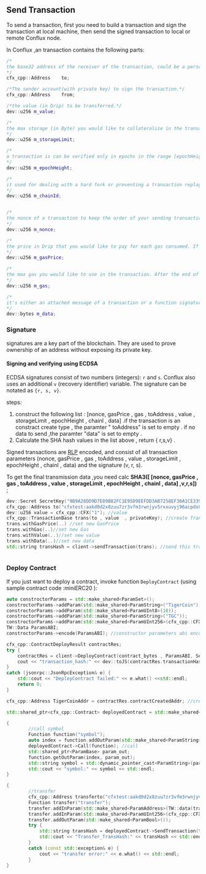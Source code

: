 ## Send Transaction

To send a transaction, first you need to build a transaction and sign the transaction at local machine, then send the signed transaction to local or remote Conflux node.

In Conflux ,an transaction contains the following parts:

```cpp
/*
the base32 address of the receiver of the transaction, could be a personal account (e.g. CFXTEST:TYPE.USER:AARC9ABYCUE0HHZGYRR53M6CXEDGCCRMMY8M50BU1P) or a contract (e.g. CFXTEST:TYPE.CONTRACT:ACC7UAWF5UBTNMEZVHU9DHC6SGHEA0403YWJZ6WTPG). Leave a null here to deploy a contract.
*/
cfx_cpp::Address	to;

/*The sender account(with private key) to sign the transaction.*/
cfx_cpp::Address	from;

/*the value (in Drip) to be transferred.*/
dev::u256 m_value;	

/*
the max storage (in Byte) you would like to collateralize in the transaction. If missing, the result of cfx_estimateGasAndCollateral will be automatically filled in and it works for general senarios.transactions.
*/
dev::u256 m_storageLimit;		

/*
a transaction is can be verified only in epochs in the range [epochHeight - 100000, epochHeight + 100000], so it's a timeout mechanism. If missing, the result of cfx_epochNumber will be automatically filled in and it works for general scenarios.
*/
dev::u256 m_epochHeight;	

/*
it used for dealing with a hard fork or preventing a transaction replay attack. If missing, the SDK will get it from RPC. Currently mainnet chainId is 1029, testnet is 1.
*/
dev::u256 m_chainId;


/*
the nonce of a transaction to keep the order of your sending transactions, starting with some random large number and increase one by one. If missing, the result of cfx_getNextNonce will be automatically filled in and it works for general scenarios. Some cases, like sending a lot of transactions in a short period. It's recommended to maintain the nonce on your own.
*/
dev::u256 m_nonce;

/*
the price in Drip that you would like to pay for each gas consumed. If missing, the result of cfx_gasPrice will be automatically filled in, which is the median of recent transactions.
*/
dev::u256 m_gasPrice;	

/*
the max gas you would like to use in the transaction. After the end of transaction processing, the unused gas will be refunded if used_gas >= gas * 0.75. If missing, the result of cfx_estimateGasAndCollateral will be automatically filled in and it works for general scenarios.
*/
dev::u256 m_gas;

/*
it's either an attached message of a transaction or a function signature of a contract call. If missing, a null will be filled into it.
*/
dev::bytes m_data;	 
```

### Signature

signatures are a key part of the blockchain. They are used to prove ownership of an address without exposing its private key.

#### Signing and verifying using ECDSA

ECDSA signatures consist of two numbers (integers): `r` and `s`. Conflux also uses an additional `v` (recovery identifier) variable. The signature can be notated as `{r, s, v}`.

steps:

1. construct the following list : [nonce, gasPrice , gas , toAddress  ,  value , storageLimit  , epochHeight , chainI , data]  .if the transaction is an constract create type , the paramter " toAddress" is set to empty . if no data to send ,the paramter "data" is set to empty . 
2. Calculate the SHA hash values in the list above  , return { r,s,v} .

Signed transactions are [RLP](https://eth.wiki/en/fundamentals/rlp) encoded, and consist of all transaction parameters (nonce, gasPrice , gas , toAddress  ,  value , storageLimit  , epochHeight , chainI , data) and the signature (v, r, s). 

To get the final transmission data ,you need calc  **SHA3([ [nonce, gasPrice , gas , toAddress  ,  value , storageLimit  , epochHeight , chainI , data] ,v,r,s])** ; 

```cpp
dev::Secret SecretKey("9B9A28DD9D7E89B82FC1E95D9EEFDD3AB7258EF30A1CE3393F56BC555D4FA547"); //private key
cfx_cpp::Address to("cfxtest:aakd0d2x8zuu7zr3vfm3rwnjyv5rxxuvyj96acpdx8"); //toAddress
dev::u256 value = cfx_cpp::CFX("1"); //value
cfx_cpp::TransactionBase trans(to , value  , privateKey); //create Transaction instance
trans.withGasPrice(..) //set new GasPrice
trans.withGas(..)//set new Gas
trans.withValue(..)//set new value
trans.withData(..)//set new data
std::string transHash = client->sendTransaction(trans); //send this transaction and return  transactionHash
    
```

### Deploy Contract

If you just want to deploy a contract, invoke function `DeployContract` (using sample contract code :miniERC20 ):

```cpp
auto constroctorParams = std::make_shared<ParamSet>();
constroctorParams->addParam(std::make_shared<ParamString>("TigerCoin")); //create ERC20 toke(the name is---tiger-_-!)
constroctorParams->addParam(std::make_shared<ParamUInt8>(18));
constroctorParams->addParam(std::make_shared<ParamString>("TGC"));
constroctorParams->addParam(std::make_shared<ParamUInt256>(cfx_cpp::CFX("10000000000")));
TW::Data ParamsABI;
constroctorParams->encode(ParamsABI); //constructor parameters abi encode

cfx_cpp::ContractDeployResult contractRes;
try {
	contractRes = client->DeployContract(contract_bytes , ParamsABI, SecretKey);
	cout << "transaction_hash:" << dev::toJS(contractRes.transactionHash) << std::endl;;
}
catch (jsonrpc::JsonRpcException& e) {
	std::cout << "DeployContract failed:" << e.what() <<std::endl;
	return 0;
}

cfx_cpp::Address TigerCoinAddr = contractRes.contractCreatedAddr; //created contract address

std::shared_ptr<cfx_cpp::Contract> deployedContract = std::make_shared<cfx_cpp::Contract>(client,TigerCoinAddr);

{
		//call symbol
		Function function("symbol");
		auto index = function.addOutParam(std::make_shared<ParamString>());
		deployedContract->Call(function); //call 
		std::shared_ptr<ParamBase> param_out;
		function.getOutParam(index, param_out);
		std::string symbol = std::dynamic_pointer_cast<ParamString>(param_out)->getVal();
		std::cout << "symbol:" << symbol << std::endl;
}

{
		//transfer
		cfx_cpp::Address transferto("cfxtest:aakd0d2x8zuu7zr3vfm3rwnjyv5rxxuvyj96acpdx8");
		Function transfer("transfer");
		transfer.addInParam(std::make_shared<ParamAddress>(TW::data(transferto.toEthCommonAddr().data(), 20))); 
		transfer.addInParam(std::make_shared<ParamUInt256>(cfx_cpp::CFX("1"))); 
		transfer.addOutParam(std::make_shared<ParamBool>()); 
		try {
			std::string transHash = deployedContract->SendTransaction(transfer, SecretKey, 0);
			std::cout << "Transfer_TransHash:" << transHash << std::endl;
		}
		catch (const std::exception& e) {
			cout << "transfer error:" << e.what() << std::endl;
		}
}
```

